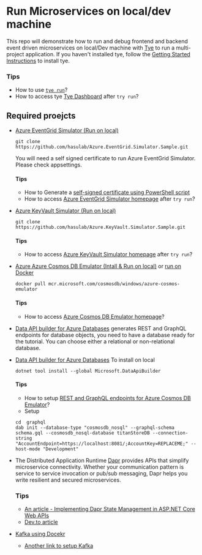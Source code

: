 # Run Microservices on local/dev machine
This repo will demonstrate how to run and debug frontend and backend event driven microservices on local/Dev machine with [Tye](https://github.com/dotnet/tye/blob/main/docs/tutorials/hello-tye/00_run_locally.md) to run a multi-project application. 
If you haven't installed tye, follow the [Getting Started Instructions](https://github.com/dotnet/tye/blob/main/docs/getting_started.md) to install tye.

### Tips
- How to use [`tye run`](https://github.com/dotnet/tye/blob/main/docs/reference/commandline/tye-run.md)?
- How to access tye [Tye Dashboard](http://127.0.0.1:8000/) after `try run`?

## Required proejcts
* [Azure EventGrid Simulator (Run on local)](https://github.com/hasulab/Azure.EventGrid.Simulator.Sample)
	```
	git clone https://github.com/hasulab/Azure.EventGrid.Simulator.Sample.git
	```
	
	You will need a self signed certificate to run Azure EventGrid Simulator. Please check appsettings. 
	
	#### Tips
	- How to Generate a [self-signed certificate using PowerShell script](https://gist.github.com/hasmukhlalpatel/ed46bc73c7da708daafe3e566ee8f8d2)
	- How to access [Azure EventGrid Simulator homepage](https://localhost:5002/) after `try run`?

* [Azure KeyVault Simulator (Run on local)](https://github.com/hasulab/Azure.KeyVault.Simulator.Sample)
	```
	git clone https://github.com/hasulab/Azure.KeyVault.Simulator.Sample.git
	```

	#### Tips
	- How to access [Azure KeyVault Simulator homepage](https://localhost:5006/) after `try run`?

* [Azure Azure Cosmos DB Emulator (Intall & Run on local)](https://learn.microsoft.com/en-us/azure/cosmos-db/local-emulator?tabs=ssl-netstd21)
	or [run on Docker](https://learn.microsoft.com/en-us/azure/cosmos-db/docker-emulator-windows?tabs=cli)
	```
	docker pull mcr.microsoft.com/cosmosdb/windows/azure-cosmos-emulator
	```

	#### Tips
	- How to access [Azure Cosmos DB Emulator homepage]( https://localhost:8081/_explorer/index.html)?

* [Data API builder for Azure Databases](https://github.com/Azure/data-api-builder/blob/main/docs/getting-started/getting-started.md) generates REST and GraphQL endpoints for database objects, you need to have a database ready for the tutorial. You can choose either a relational or non-relational database.
* [Data API builder for Azure Databases](https://learn.microsoft.com/en-gb/azure/data-api-builder/)
	To install on local 
	```
	dotnet tool install --global Microsoft.DataApiBuilder
	```

	#### Tips
	- How to setup [REST and GraphQL endpoints for Azure Cosmos DB Emulator](https://github.com/Azure/data-api-builder/blob/main/docs/getting-started/getting-started-azure-cosmos-db.md)?
	- Setup 
	```
	cd  graphql
	dab init --database-type "cosmosdb_nosql" --graphql-schema schema.gql --cosmosdb_nosql-database titanStoreDB --connection-string "AccountEndpoint=https://localhost:8081/;AccountKey=REPLACEME;" --host-mode "Development"
	```


* The Distributed Application Runtime [Dapr](https://dapr.io/) provides APIs that simplify microservice connectivity. Whether your communication pattern is service to service invocation or pub/sub messaging, Dapr helps you write resilient and secured microservices.
	### Tips
	- [An article - Implementing Dapr State Management in ASP.NET Core Web APIs](https://levelup.gitconnected.com/implementing-dapr-state-management-in-asp-net-core-web-apis-6878c95bdf10)
	- [Dev.to article](https://dev.to/willvelida/implementing-dapr-state-management-in-aspnet-core-web-apis-42lk)

* [Kafka using Docekr](https://github.com/conduktor/kafka-stack-docker-compose)

	- [Another link to setup Kafka](https://www.baeldung.com/ops/kafka-docker-setup)
	
